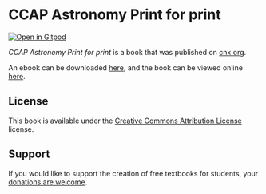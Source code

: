 # CCAP Astronomy Print for print

[![Open in Gitpod](https://gitpod.io/button/open-in-gitpod.svg)](https://gitpod.io/from-referrer/)

_CCAP Astronomy Print for print_ is a book that was published on [cnx.org](https://cnx.org/).

An ebook can be downloaded [here](https://github.com/cnx-user-books/cnxbook-ccap-astronomy-print-for-print/releases/latest), and the book can be viewed online [here](https://github.com/cnx-user-books/cnxbook-ccap-astronomy-print-for-print/releases/latest).

## License
This book is available under the [Creative Commons Attribution License](./LICENSE) license.

## Support
If you would like to support the creation of free textbooks for students, your [donations are welcome](https://riceconnect.rice.edu/donation/support-openstax-banner).
